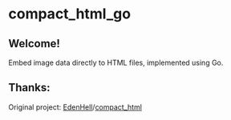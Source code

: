 # compact_html_go
## Welcome!
Embed image data directly to HTML files, implemented using Go. 

## Thanks:
Original project: [EdenHell](https://github.com/EdenHell)/[compact_html](https://github.com/EdenHell/compact_html)
